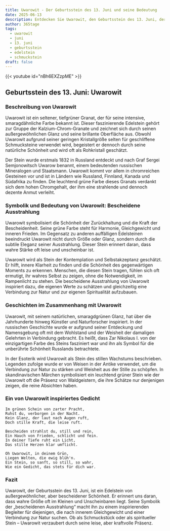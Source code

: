 ```yaml
---
title: Uwarowit - Der Geburtsstein des 13. Juni und seine Bedeutung
date: 2025-06-13
description: Entdecken Sie Uwarowit, den Geburtsstein des 13. Juni, der Bescheidene Ausstrahlung symbolisiert. Seine Symbolik und Geschichte werden Sie inspirieren.
author: 365tage
tags:
  - uwarowit
  - juni
  - 13. juni
  - geburtsstein
  - edelstein
  - schmuckstein
draft: false
---
```


{{< youtube id="nBh6EXZzpME" >}}


## Geburtsstein des 13. Juni: Uwarowit

### Beschreibung von Uwarowit

Uwarowit ist ein seltener, tiefgrüner Granat, der für seine intensive, smaragdähnliche Farbe bekannt ist. Dieser faszinierende Edelstein gehört zur Gruppe der Kalzium-Chrom-Granate und zeichnet sich durch seinen außergewöhnlichen Glanz und seine brillante Oberfläche aus. Obwohl Uwarowit aufgrund seiner geringen Kristallgröße selten für geschliffene Schmucksteine verwendet wird, begeistert er dennoch durch seine natürliche Schönheit und wird oft als Rohkristall geschätzt.

Der Stein wurde erstmals 1832 in Russland entdeckt und nach Graf Sergei Semjonowitsch Uwarow benannt, einem bedeutenden russischen Mineralogen und Staatsmann. Uwarowit kommt vor allem in chromreichen Gesteinen vor und ist in Ländern wie Russland, Finnland, Kanada und Südafrika zu finden. Die leuchtend grüne Farbe dieses Granats verdankt sich dem hohen Chromgehalt, der ihm eine strahlende und dennoch dezente Anmut verleiht.

### Symbolik und Bedeutung von Uwarowit: Bescheidene Ausstrahlung

Uwarowit symbolisiert die Schönheit der Zurückhaltung und die Kraft der Bescheidenheit. Seine grüne Farbe steht für Harmonie, Gleichgewicht und inneren Frieden. Im Gegensatz zu anderen auffälligen Edelsteinen beeindruckt Uwarowit nicht durch Größe oder Glanz, sondern durch die subtile Eleganz seiner Ausstrahlung. Dieser Stein erinnert daran, dass wahre Stärke oft leise und unscheinbar ist.

Uwarowit wird als Stein der Kontemplation und Selbstakzeptanz geschätzt. Er hilft, innere Klarheit zu finden und die Schönheit des gegenwärtigen Moments zu erkennen. Menschen, die diesen Stein tragen, fühlen sich oft ermutigt, ihr wahres Selbst zu zeigen, ohne die Notwendigkeit, im Rampenlicht zu stehen. Die bescheidene Ausstrahlung von Uwarowit inspiriert dazu, die eigenen Werte zu schätzen und gleichzeitig eine Verbindung zur Natur und zur eigenen Spiritualität aufzubauen.

### Geschichten im Zusammenhang mit Uwarowit

Uwarowit, mit seinem natürlichen, smaragdgrünen Glanz, hat über die Jahrhunderte hinweg Künstler und Naturforscher inspiriert. In der russischen Geschichte wurde er aufgrund seiner Entdeckung und Namensgebung oft mit dem Wohlstand und der Weisheit der damaligen Gelehrten in Verbindung gebracht. Es heißt, dass Zar Nikolaus I. von der einzigartigen Farbe des Steins fasziniert war und ihn als Symbol für die unberührte Schönheit Russlands betrachtete.

In der Esoterik wird Uwarowit als Stein des stillen Wachstums beschrieben. Legenden zufolge wurde er von Weisen in der Antike verwendet, um die Verbindung zur Natur zu stärken und Weisheit aus der Stille zu schöpfen. In skandinavischen Märchen symbolisiert ein leuchtend grüner Stein wie der Uwarowit oft die Präsenz von Waldgeistern, die ihre Schätze nur denjenigen zeigen, die reine Absichten haben.

### Ein von Uwarowit inspiriertes Gedicht

```
Im grünen Schein von zarter Pracht,  
Ruhst du, verborgen in der Nacht.  
Kein Glanz, der laut nach Augen ruft,  
Doch stille Kraft, die leise ruft.  

Bescheiden strahlst du, still und rein,  
Ein Hauch von Frieden, schlicht und fein.  
In deiner Tiefe ruht ein Licht,  
Das stille Herzen klar umflicht.  

Oh Uwarowit, in deinem Grün,  
Liegen Welten, die ewig blüh'n.  
Ein Stein, so sanft, so still, so wahr,  
Wie ein Gedicht, das stets für dich war.  
```

### Fazit

Uwarowit, der Geburtsstein des 13. Juni, ist ein Edelstein von außergewöhnlicher, aber bescheidener Schönheit. Er erinnert uns daran, dass wahre Größe oft im Kleinen und Unscheinbaren liegt. Seine Symbolik der „bescheidenen Ausstrahlung“ macht ihn zu einem inspirierenden Begleiter für diejenigen, die nach innerem Gleichgewicht und einer Verbindung zur Natur suchen. Ob als Schmuckstück oder als spiritueller Stein – Uwarowit verzaubert durch seine leise, aber kraftvolle Präsenz.
